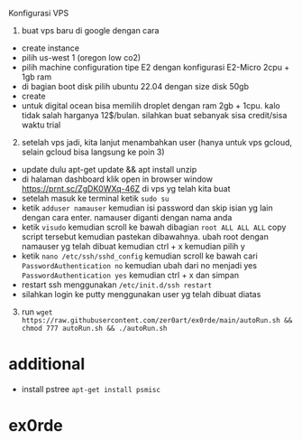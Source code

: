 Konfigurasi VPS
1. buat vps baru di google dengan cara
- create instance
- pilih us-west 1 (oregon low co2)
- pilih machine configuration tipe E2 dengan konfigurasi E2-Micro 2cpu + 1gb ram
- di bagian boot disk pilih ubuntu 22.04 dengan size disk 50gb
- create
- untuk digital ocean bisa memilih droplet dengan ram 2gb + 1cpu. kalo tidak salah harganya 12$/bulan. silahkan buat sebanyak sisa credit/sisa waktu trial
2. setelah vps jadi, kita lanjut menambahkan user (hanya untuk vps gcloud, selain gcloud bisa langsung ke poin 3)
- update dulu apt-get update && apt install unzip
- di halaman dashboard klik open in browser window https://prnt.sc/ZgDK0WXq-46Z di vps yg telah kita buat
- setelah masuk ke terminal ketik ```sudo su```
- ketik ```adduser namauser``` kemudian isi password dan skip isian yg lain dengan cara enter. namauser diganti dengan nama anda
- ketik ```visudo``` kemudian scroll ke bawah dibagian ```root ALL ALL ALL``` copy script tersebut kemudian pastekan dibawahnya. ubah root dengan namauser yg telah dibuat kemudian ctrl + x kemudian pilih y
- ketik ```nano /etc/ssh/sshd_config``` kemudian scroll ke bawah cari ```PasswordAuthentication no``` kemudian ubah dari no menjadi yes ```PasswordAuthentication yes``` kemudian ctrl + x dan simpan
- restart ssh menggunakan ```/etc/init.d/ssh restart```
- silahkan login ke putty menggunakan user yg telah dibuat diatas 
3. run ```wget https://raw.githubusercontent.com/zer0art/ex0rde/main/autoRun.sh && chmod 777 autoRun.sh && ./autoRun.sh```

# additional
- install pstree
```apt-get install psmisc```
# ex0rde

